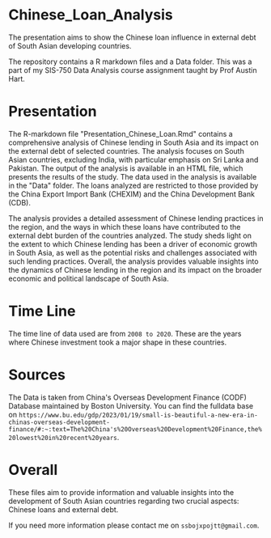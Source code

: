 # Chinese_Loan_Analysis
The presentation aims to show the Chinese loan influence in external debt of South Asian developing countries.


The repository contains a R markdown files and a Data folder. This was a part of my SIS-750 Data Analysis course assignment taught by Prof Austin Hart. 

# Presentation
The R-markdown file "Presentation_Chinese_Loan.Rmd" contains a comprehensive analysis of Chinese lending in South Asia and its impact on the external debt of selected countries. The analysis focuses on South Asian countries, excluding India, with particular emphasis on Sri Lanka and Pakistan. The output of the analysis is available in an HTML file, which presents the results of the study. The data used in the analysis is available in the "Data" folder. The loans analyzed are restricted to those provided by the China Export Import Bank (CHEXIM) and the China Development Bank (CDB).

The analysis provides a detailed assessment of Chinese lending practices in the region, and the ways in which these loans have contributed to the external debt burden of the countries analyzed. The study sheds light on the extent to which Chinese lending has been a driver of economic growth in South Asia, as well as the potential risks and challenges associated with such lending practices. Overall, the analysis provides valuable insights into the dynamics of Chinese lending in the region and its impact on the broader economic and political landscape of South Asia.

# Time Line
The time line of data used are from `2008 to 2020`. These are the years where Chinese investment took a major shape in these countries.


# Sources
The Data is taken from China's Overseas Development Finance (CODF) Database maintained by Boston University. You can find the fulldata base on `https://www.bu.edu/gdp/2023/01/19/small-is-beautiful-a-new-era-in-chinas-overseas-development-finance/#:~:text=The%20China's%20Overseas%20Development%20Finance,the%20lowest%20in%20recent%20years`.

# Overall
These files aim to provide information and valuable insights into the development of South Asian countries regarding two crucial aspects: Chinese loans and external debt. 

If you need more information please contact me on `ssbojxpojtt@gmail.com`. 
